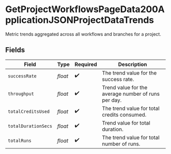 # GetProjectWorkflowsPageData200ApplicationJSONProjectDataTrends

Metric trends aggregated across all workflows and branches for a project.


## Fields

| Field                                               | Type                                                | Required                                            | Description                                         |
| --------------------------------------------------- | --------------------------------------------------- | --------------------------------------------------- | --------------------------------------------------- |
| `successRate`                                       | *float*                                             | :heavy_check_mark:                                  | The trend value for the success rate.               |
| `throughput`                                        | *float*                                             | :heavy_check_mark:                                  | Trend value for the average number of runs per day. |
| `totalCreditsUsed`                                  | *float*                                             | :heavy_check_mark:                                  | The trend value for total credits consumed.         |
| `totalDurationSecs`                                 | *float*                                             | :heavy_check_mark:                                  | Trend value for total duration.                     |
| `totalRuns`                                         | *float*                                             | :heavy_check_mark:                                  | The trend value for total number of runs.           |